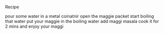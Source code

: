 Recipe

pour some water in a metal coinatnir
open the maggie packet
start boiling that water
put your maggie in the boiling water
add maggi masala
cook it for 2 mins
and enjoy your maggi
